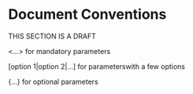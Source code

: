 # Document Conventions
THIS SECTION IS A DRAFT

<...> for mandatory parameters

[option 1|option 2|...] for parameterswith a few options

{...} for optional parameters